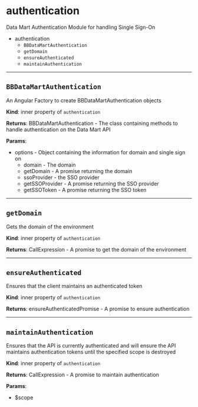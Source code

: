 # authentication
Data Mart AuthenticationModule for handling Single Sign-On

* authentication
    * `BBDataMartAuthentication`
    * `getDomain`
    * `ensureAuthenticated`
    * `maintainAuthentication`
    

---
## `BBDataMartAuthentication`
An Angular Factory to create BBDataMartAuthentication objects

**Kind**: inner property of `authentication`

**Returns**:
    BBDataMartAuthentication - The class containing methods to handle authentication on the Data Mart API

**Params**:
* options - Object containing the information for domain and single sign on
    * domain - The domain
    * getDomain - A promise returning the domain
    * ssoProvider - the SSO provider
    * getSSOProvider - A promise returning the SSO provider
    * getSSOToken - A promise returning the SSO token

---
## `getDomain`
Gets the domain of the environment

**Kind**: inner property of `authentication`

**Returns**:
    CallExpression - A promise to get the domain of the environment

---
## `ensureAuthenticated`
Ensures that the client maintains an authenticated token

**Kind**: inner property of `authentication`

**Returns**:
    ensureAuthenticatedPromise - A promise to ensure authentication

---
## `maintainAuthentication`
Ensures that the API is currently authenticated and will ensure the API maintains authentication tokens until the specified scope is destroyed

**Kind**: inner property of `authentication`

**Returns**:
    CallExpression - A promise to maintain authentication

**Params**:
* $scope